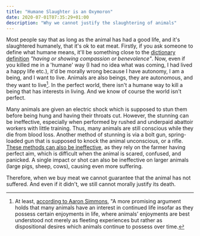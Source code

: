 ```yaml
---
title: "Humane Slaughter is an Oxymoron"
date: 2020-07-01T07:35:29+01:00
description: "Why we cannot justify the slaughtering of animals"
---
```


Most people say that as long as the animal has had a good life, and it's slaughtered humanely, that it's ok to eat meat. Firstly, if you ask someone to define what humane means, it'll be something close to the [dictionary definition](https://www.google.com/search?sxsrf=ALeKk02k4OCL_WVYq0VAmBUbcf5kEGU2gQ%3A1593583505803&ei=kSf8XvXTMJih1fAP58u_mAY&q=humane+definition&oq=humane+defin&gs_lcp=CgZwc3ktYWIQARgAMgcIABBGEPkBMgIIADICCAAyAggAMgYIABAWEB4yBggAEBYQHjIGCAAQFhAeMgYIABAWEB4yBggAEBYQHjIGCAAQFhAeOgQIIxAnOgUIABCRAjoECAAQQzoFCAAQgwE6BwgAELEDEEM6BQgAELEDOgQIABAKOggIABAWEAoQHlD3qTJYwMAyYKTLMmgCcAB4AIABZYgB_QeSAQQxMi4ymAEAoAEBqgEHZ3dzLXdpeg&sclient=psy-ab) *"having or showing compassion or benevolence"*. Now, even if you killed me in a 'humane' way (I had no idea what was coming, I had lived a happy life etc.), it'd be morally wrong because I have autonomy, I am a being, and I want to live. Animals are also beings, they are autonomous, and they want to live[^1]. In the perfect world, there isn't a humane way to kill a being that has interests in living. And we know of course the world isn't perfect.

Many animals are given an electric shock which is supposed to stun them before being hung and having their throats cut. However, the stunning can be ineffective, especially when performed by rushed and underpaid abattoir workers with little training. Thus, many animals are still conscious while they die from blood loss. Another method of stunning is via a bolt gun, spring-loaded gun that is supposed to knock the animal unconscious, or a rifle. [These methods can also be ineffective](https://faunalytics.org/effective-captive-bolt-stunning/#:~:text=The%20idea%20is%20that%2C%20through,common%20way%20of%20stunning%20cows%3F&text=The%20study%20found%20that%20out,just%2084.1%25%20were%20adequately%20stunned.),  as they rely on the farmer having perfect aim, which is difficult when the animal is scared, confused, and panicked. A single impact or shot can also be ineffective on larger animals (large pigs, sheep, cows), causing even more suffering.

Therefore, when we buy meat we cannot guarantee that the animal has not suffered. And even if it didn't, we still cannot morally justify its death.

[^1]: At least, [according to Aaron Simmons](https://www.academia.edu/1588616/Do_Animals_Have_an_Interest_in_Continued_Life_In_Defense_of_a_Desire-Based_Approach), "A more promising argument holds that many animals have an interest in continued life insofar as they possess certain enjoyments in life, where animals’ enjoyments are best understood not merely as fleeting experiences but rather as dispositional desires which animals continue to possess over time.
